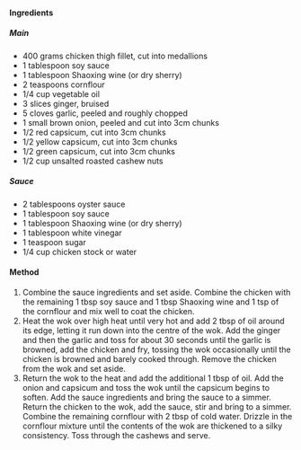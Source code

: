 #### Ingredients

##### Main

* 400 grams chicken thigh fillet, cut into medallions
* 1 tablespoon soy sauce
* 1 tablespoon Shaoxing wine (or dry sherry)
* 2 teaspoons cornflour
* 1/4 cup vegetable oil
* 3 slices ginger, bruised
* 5 cloves garlic, peeled and roughly chopped
* 1 small brown onion, peeled and cut into 3cm chunks
* 1/2 red capsicum, cut into 3cm chunks
* 1/2 yellow capsicum, cut into 3cm chunks
* 1/2 green capsicum, cut into 3cm chunks
* 1/2 cup unsalted roasted cashew nuts

##### Sauce

* 2 tablespoons oyster sauce
* 1 tablespoon soy sauce
* 1 tablespoon Shaoxing wine (or dry sherry)
* 1 tablespoon white vinegar
* 1 teaspoon sugar
* 1/4 cup chicken stock or water


#### Method

1. Combine the sauce ingredients and set aside. Combine the chicken with the remaining 1 tbsp soy sauce and 1 tbsp Shaoxing wine and 1 tsp of the cornflour and mix well to coat the chicken.
1. Heat the wok over high heat until very hot and add 2 tbsp of oil around its edge, letting it run down into the centre of the wok. Add the ginger and then the garlic and toss for about 30 seconds until the garlic is browned, add the chicken and fry, tossing the wok occasionally until the chicken is browned and barely cooked through. Remove the chicken from the wok and set aside.
1. Return the wok to the heat and add the additional 1 tbsp of oil. Add the onion and capsicum and toss the wok until the capsicum begins to soften. Add the sauce ingredients and bring the sauce to a simmer. Return the chicken to the wok, add the sauce, stir and bring to a simmer. Combine the remaining cornflour with 2 tbsp of cold water. Drizzle in the cornflour mixture until the contents of the wok are thickened to a silky consistency. Toss through the cashews and serve.
